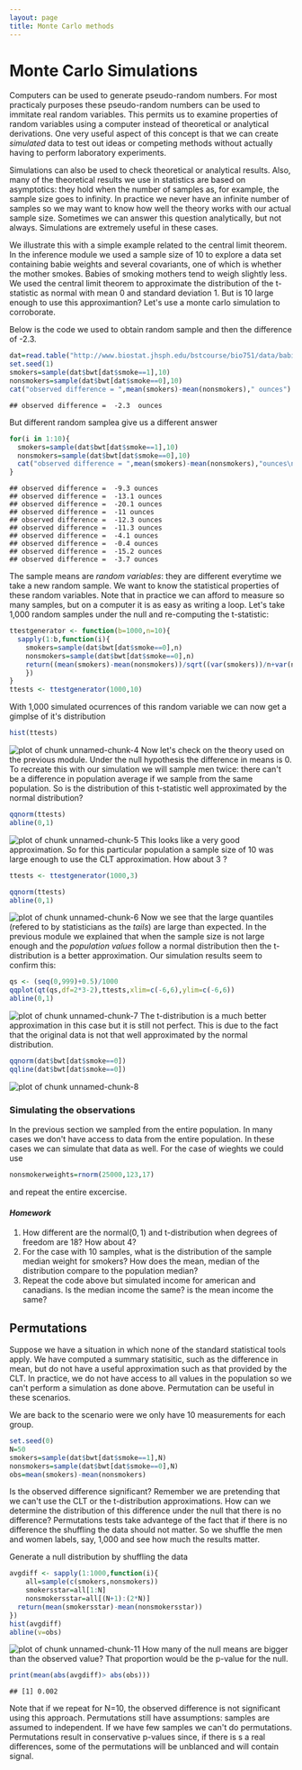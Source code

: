 ```yaml
---
layout: page
title: Monte Carlo methods
---
```




# Monte Carlo Simulations

Computers can be used to generate pseudo-random numbers. For most practicaly purposes these pseudo-random numbers can be used to immitate real random variables. This permits us to examine properties of random variables using a computer instead of theoretical or analytical derivations. One very useful aspect of this concept is that we can create _simulated_ data to test out ideas or competing methods without actually having to perform laboratory experiments.

Simulations can also be used to check theoretical or analytical results. Also, many of the theoretical results we use in statistics are based on asymptotics: they hold when the number of samples as, for example, the sample size goes to infinity. In practice we never have an infinite number of samples so we may want to know how well the theory works with our actual sample size. Sometimes we can answer this question analytically, but not always. Simulations are extremely useful in these cases.

We illustrate this with a simple example related to the central limit theorem. In the inference module we used a sample size of 10 to explore a data set containing babie weights and several covariants, one of which is whether the mother smokes. Babies of smoking mothers tend to weigh slightly less. We used the central limit theorem to approximate the distribution of the t-statistic as normal with mean 0 and standard deviation 1. But is 10 large enough to use this approximantion? Let's use a monte carlo simulation to corroborate.

Below is the code we used to obtain random sample and then the difference of -2.3.

```r
dat=read.table("http://www.biostat.jhsph.edu/bstcourse/bio751/data/babies.data",header=TRUE)
set.seed(1)
smokers=sample(dat$bwt[dat$smoke==1],10)
nonsmokers=sample(dat$bwt[dat$smoke==0],10)
cat("observed difference = ",mean(smokers)-mean(nonsmokers)," ounces")
```

```
## observed difference =  -2.3  ounces
```
But different random samplea give us a different answer

```r
for(i in 1:10){
  smokers=sample(dat$bwt[dat$smoke==1],10)
  nonsmokers=sample(dat$bwt[dat$smoke==0],10)
  cat("observed difference = ",mean(smokers)-mean(nonsmokers),"ounces\n")
}
```

```
## observed difference =  -9.3 ounces
## observed difference =  -13.1 ounces
## observed difference =  -20.1 ounces
## observed difference =  -11 ounces
## observed difference =  -12.3 ounces
## observed difference =  -11.3 ounces
## observed difference =  -4.1 ounces
## observed difference =  -0.4 ounces
## observed difference =  -15.2 ounces
## observed difference =  -3.7 ounces
```
The sample means are _random variables_: they are different everytime we take a new random sample. We want to know the statistical properties of these random variables.
Note that in practice we can afford to measure so many samples, but on a computer it is as easy as writing a loop. Let's take 1,000 random samples under the null and re-computing the t-statistic:

```r
ttestgenerator <- function(b=1000,n=10){
  sapply(1:b,function(i){
    smokers=sample(dat$bwt[dat$smoke==0],n)
    nonsmokers=sample(dat$bwt[dat$smoke==0],n)
    return((mean(smokers)-mean(nonsmokers))/sqrt((var(smokers))/n+var(nonsmokers)/n))
    })
}
ttests <- ttestgenerator(1000,10)
```
With 1,000 simulated ocurrences of this random variable we can now get a gimplse of it's distribution

```r
hist(ttests)
```

![plot of chunk unnamed-chunk-4](figure/montecarlo-unnamed-chunk-4.png) 
Now let's check on the theory used on the previous module. Under the null hypothesis the difference in means is 0. To recreate this with our simulation we will sample men twice: there can't be a difference in population average if we sample from the same population.
So is the distribution of this t-statistic well approximated by the normal distribution?

```r
qqnorm(ttests)
abline(0,1)
```

![plot of chunk unnamed-chunk-5](figure/montecarlo-unnamed-chunk-5.png) 
This looks like a very good approximation. So for this particular population a sample size of 10 was large enough to use the CLT approximation. How about 3 ? 


```r
ttests <- ttestgenerator(1000,3)

qqnorm(ttests)
abline(0,1)
```

![plot of chunk unnamed-chunk-6](figure/montecarlo-unnamed-chunk-6.png) 
Now we see that the large quantiles (refered to by statisticians as the _tails_) are large than expected. In the previous module we explained that when the sample size is not large enough and the *population values* follow a normal distribution then the t-distribution is a better approximation. Our simulation results seem to confirm this:

```r
qs <- (seq(0,999)+0.5)/1000
qqplot(qt(qs,df=2*3-2),ttests,xlim=c(-6,6),ylim=c(-6,6))
abline(0,1)
```

![plot of chunk unnamed-chunk-7](figure/montecarlo-unnamed-chunk-7.png) 
The t-distribution is a much better approximation in this case but it is still not perfect. This is due to the fact that the original data is not that well approximated by the normal distribution.


```r
qqnorm(dat$bwt[dat$smoke==0])
qqline(dat$bwt[dat$smoke==0])
```

![plot of chunk unnamed-chunk-8](figure/montecarlo-unnamed-chunk-8.png) 


### Simulating the observations

In the previous section we sampled from the entire population. In many cases we don't have access to data from the entire population. In these cases we can simulate that data as well. For the case of wieghts we could use 

```r
nonsmokerweights=rnorm(25000,123,17)
```
and repeat the entire excercise.

#### *Homework*
1. How different are the $\text{normal}(0,1)$ and t-distribution when degrees of freedom are 18? How about 4?
2. For the case with 10 samples, what is the distribution of the sample median weight for smokers? How does the mean, median of the distribution compare to the population median? 
3. Repeat the code above but simulated income for american and canadians. Is the median income the same? is the mean income the same?

## Permutations
Suppose we have a situation in which none of the standard statistical tools apply. We have computed a summary statisitic, such as the difference in mean, but do not have a useful approximation such as that provided by the CLT. In practice, we do not have access to all values in the population so we can't perform a simulation as done above. Permutation can be useful in these scenarios. 

We are back to the scenario were we only have 10 measurements for each group.


```r
set.seed(0)
N=50
smokers=sample(dat$bwt[dat$smoke==1],N)
nonsmokers=sample(dat$bwt[dat$smoke==0],N)
obs=mean(smokers)-mean(nonsmokers)
```
Is the observed difference significant? Remember we are pretending that we can't use the CLT or the t-distribution approximations. How can we determine the distribution of this difference under the null that there is no difference? Permutations tests take advantege of the fact that if there is no difference the shuffling the data should not matter. So we shuffle the men and women labels, say, 1,000 and see how much the results matter.

Generate a null distribution by shuffling the data

```r
avgdiff <- sapply(1:1000,function(i){
    all=sample(c(smokers,nonsmokers))
    smokersstar=all[1:N]
    nonsmokersstar=all[(N+1):(2*N)]
  return(mean(smokersstar)-mean(nonsmokersstar))
})  
hist(avgdiff)
abline(v=obs)
```

![plot of chunk unnamed-chunk-11](figure/montecarlo-unnamed-chunk-11.png) 
How many of the null means are bigger than the observed value?
That proportion would be the p-value for the null.

```r
print(mean(abs(avgdiff)> abs(obs)))
```

```
## [1] 0.002
```
Note that if we repeat for N=10, the observed difference is not significant using this approach. Permutations still have assumptions: samples are assumed to independent. If we have few samples we can't do permutations. Permutations result in conservative p-values since, if there is s a real differences, some of the permutations will be unblanced and will contain signal.


